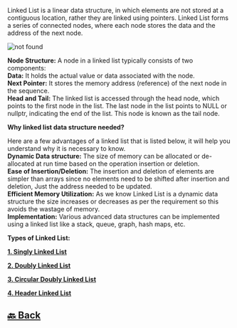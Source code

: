 Linked List is a linear data structure, in which elements are not stored at a contiguous location, rather they are linked using pointers. Linked List forms a series of connected nodes, where each node stores the data and the address of the next node.

<img src="https://media.geeksforgeeks.org/wp-content/uploads/20220712172013/Singlelinkedlist.png" alt="not found">

**Node Structure:** A node in a linked list typically consists of two components: </br>
**Data:** It holds the actual value or data associated with the node. </br>
**Next Pointer:** It stores the memory address (reference) of the next node in the sequence. </br>
**Head and Tail:** The linked list is accessed through the head node, which points to the first node in the list. The last node in the list points to NULL or nullptr, indicating the end of the list. This node is known as the tail node.

**Why linked list data structure needed?**

Here are a few advantages of a linked list that is listed below, it will help you understand why it is necessary to know.</br>
**Dynamic Data structure:** The size of memory can be allocated or de-allocated at run time based on the operation insertion or deletion.</br>
**Ease of Insertion/Deletion:** The insertion and deletion of elements are simpler than arrays since no elements need to be shifted after insertion and deletion, Just the address needed to be updated.</br>
**Efficient Memory Utilization:** As we know Linked List is a dynamic data structure the size increases or decreases as per the requirement so this avoids the wastage of memory. </br>
**Implementation:** Various advanced data structures can be implemented using a linked list like a stack, queue, graph, hash maps, etc.

**Types of Linked List:**

**<a href="" alt="">1. Singly Linked List</a>**

**<a href="" alt="">2. Doubly Linked List</a>**

**<a href="" alt="">3. Circular Doubly Linked List</a>**

**<a href="" alt="">4. Header Linked List</a>**

<h2><a href="https://github.com/sanjay9616/data-structure-and-alogrithms/blob/master/README.md"> 🔙 Back</a></h2>
